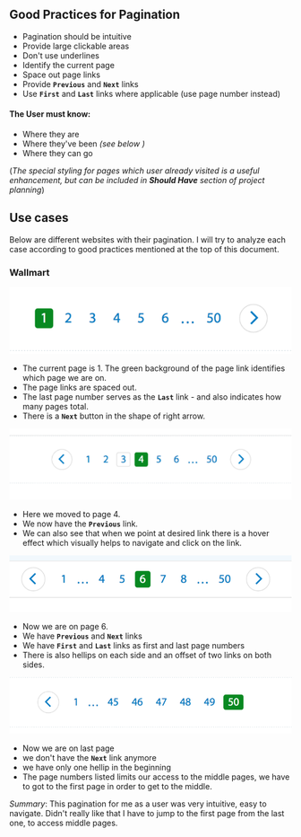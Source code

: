 ## Good Practices for Pagination
+ Pagination should be intuitive
+ Provide large clickable areas
+ Don't use underlines
+ Identify the current page
+ Space out page links
+ Provide **`Previous`** and **`Next`** links
+ Use **`First`** and **`Last`** links where applicable (use page number instead)

#### The User must know:
+ Where they are
+ Where they've been *(see below )*
+ Where they can go

 (*The special styling for pages which user already visited is a useful enhancement, but can be included in **Should Have**
 section of project planning*)

 ## Use cases
 Below are different websites with their pagination. I will try to analyze each case according to good practices mentioned at the top of this document.

 ### Wallmart

 <img src="images/wallmart/first_page1.png">

 - The current page is 1. The green background of the page link identifies which page we are on.
 - The page links are spaced out.
 - The last page number serves as the **`Last`** link - and also indicates how many pages total.
 - There is a **`Next`** button in the shape of right arrow.

 <img src="images/wallmart/middle1.png">

 - Here we moved to page 4. 
 - We now have the **`Previous`** link.
 - We can also see that when we point at desired link there is a hover effect which visually helps to navigate and click on the link.

 <img src="images/wallmart/hellips1.png">

 - Now we are on page 6.
 - We have **`Previous`** and **`Next`** links
 - We have **`First`** and **`Last`** links as first and last page numbers
 - There is also hellips on each side and an offset of two links on both sides.

 <img src="images/wallmart/last_page1.png">

 - Now we are on last page
 - we don't have the **`Next`** link anymore
 - we have only one hellip in the beginning
 - The page numbers listed limits our access to the middle pages, we have to got to the first page in order to get to the middle. 

 *Summary*: This pagination for me as a user was very intuitive, easy to navigate. Didn't really like that I have to jump to the first page from the last one, to access middle pages.

